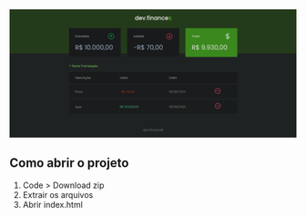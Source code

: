<img src="./assets/dev-finance.png">

## Como abrir o projeto
1. Code > Download zip
2. Extrair os arquivos
3. Abrir index.html
